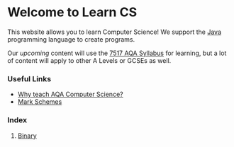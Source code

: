 # Welcome to Learn CS

This website allows you to learn Computer Science! We support the [Java](https://www.java.com/en/) programming language to create programs.

Our *upcoming* content will use the [7517 AQA Syllabus](http://www.aqa.org.uk/subjects/computer-science-and-it/as-and-a-level/computer-science-7516-7517) for learning, but a lot of content will apply to other A Levels or GCSEs as well.

### Useful Links
- [Why teach AQA Computer Science?](http://www.aqa.org.uk/subjects/computer-science-and-it/as-and-a-level/computer-science-7516-7517/introduction)
- [Mark Schemes](http://www.aqa.org.uk/subjects/computer-science-and-it/as-and-a-level/computer-science-7516-7517/assessment-resources)

### Index
1. [Binary](binary.html)
